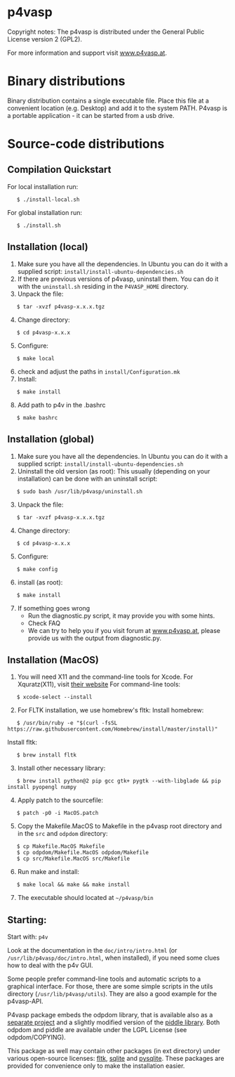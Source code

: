 p4vasp
==========================

Copyright notes:
The p4vasp is distributed under the General Public License version 2 (GPL2).

For more information and support visit www.p4vasp.at.

Binary distributions
==========================

Binary distribution contains a single executable file.
Place this file at a convenient location (e.g. Desktop)
and add it to the system PATH.
P4vasp is a portable application - it can be started from a usb drive.


Source-code distributions
==========================

Compilation Quickstart
--------------------------

For local installation run:
```
   $ ./install-local.sh
```

For global installation run:
```
   $ ./install.sh
```

Installation (local)
--------------------------

1) Make sure you have all the dependencies.
   In Ubuntu you can do it with a supplied script: `install/install-ubuntu-dependencies.sh`
2) If there are previous versions of p4vasp, uninstall them.
   You can do it with the `uninstall.sh` residing in the `P4VASP_HOME` directory.
3) Unpack the file:                
```
   $ tar -xvzf p4vasp-x.x.x.tgz
```
4) Change directory:               
```
   $ cd p4vasp-x.x.x
```
5) Configure:                      
```
   $ make local
```
6) check and adjust the paths in `install/Configuration.mk`
7) Install:                        
```
   $ make install
```
8) Add path to p4v in the .bashrc  
```
   $ make bashrc
```


Installation (global)
--------------------------

1) Make sure you have all the dependencies.
   In Ubuntu you can do it with a supplied script: `install/install-ubuntu-dependencies.sh`
2) Uninstall the old version (as root):
                        This usually (depending on your installation) can be done with an uninstall script:
```                        
   $ sudo bash /usr/lib/p4vasp/uninstall.sh
```
3) Unpack the file:     
```
   $ tar -xvzf p4vasp-x.x.x.tgz
```
4) Change directory:    
```
   $ cd p4vasp-x.x.x
```
5) Configure:           
```
   $ make config
```
6) install (as root):   
```
   $ make install
```
7) If something goes wrong
   - Run the diagnostic.py script, it may provide you with some hints.
   - Check FAQ
   - We can try to help you if you visit forum at www.p4vasp.at, please provide us with the output from diagnostic.py.



Installation (MacOS)
--------------------------
1) You will need X11 and the command-line tools for Xcode.
   For Xquratz(X11), visit [their website](https://www.xquartz.org/)
   For command-line tools: 		
```
   $ xcode-select --install
```

2) For FLTK installation, we use homebrew's fltk:
   Install homebrew: 			
```
   $ /usr/bin/ruby -e "$(curl -fsSL https://raw.githubusercontent.com/Homebrew/install/master/install)"
```
   Install fltk: 			
```
   $ brew install fltk
```

3) Install other necessary library:	
```
   $ brew install python@2 pip gcc gtk+ pygtk --with-libglade && pip install pyopengl numpy
```
4) Apply patch to the sourcefile:	
```
   $ patch -p0 -i MacOS.patch
```
5) Copy the Makefile.MacOS to Makefile in the p4vasp root directory and in the `src` and `odpdom` directory:
```
   $ cp Makefile.MacOS Makefile
   $ cp odpdom/Makefile.MacOS odpdom/Makefile
   $ cp src/Makefile.MacOS src/Makefile
```
6) Run make and install:
```
   $ make local && make && make install
```
7) The executable should located at `~/p4vasp/bin`




Starting:
--------------------------

Start with: `p4v`

Look at the documentation in the `doc/intro/intro.html`
(or `/usr/lib/p4vasp/doc/intro.html`, when installed),
if you need some clues how to deal with the p4v GUI.

Some people prefer command-line tools and automatic scripts
to a graphical interface. For those, there are some simple
scripts in the utils directory (`/usr/lib/p4vasp/utils`).
They are also a good example for the p4vasp-API.


P4vasp package embeds the odpdom library, that is available also as a [separate
project](http://sourceforge.net/projects/odpdom) and a slightly modified version
of the [piddle library](piddle.sourceforge.net).
Both odpdom and piddle are available under the LGPL License (see
odpdom/COPYING).

This package as well may contain other packages (in ext directory) under various open-source licenses:
[fltk](www.fltk.org), [sqlite](www.sqlite.org) and [pysqlite](code.google.com/p/pysqlite).
These packages are provided for convenience only to make the installation easier.


